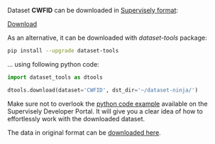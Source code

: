 Dataset **CWFID** can be downloaded in [Supervisely format](https://developer.supervisely.com/api-references/supervisely-annotation-json-format):

 [Download](https://assets.supervisely.com/supervisely-supervisely-assets-public/teams_storage/G/S/X3/2Rvv7MiSJdV3IGjbAPEQzd5yZOZgK0YG4qho63pvGRBhHs8i7EE6lljJyA2ZSWBtY6jkfOa4N1oIW3yhLoKn8bF3cZ3igckiT06bdsSgZDJQSluVvSPPj8CmUEwQ.tar)

As an alternative, it can be downloaded with *dataset-tools* package:
``` bash
pip install --upgrade dataset-tools
```

... using following python code:
``` python
import dataset_tools as dtools

dtools.download(dataset='CWFID', dst_dir='~/dataset-ninja/')
```
Make sure not to overlook the [python code example](https://developer.supervisely.com/getting-started/python-sdk-tutorials/iterate-over-a-local-project) available on the Supervisely Developer Portal. It will give you a clear idea of how to effortlessly work with the downloaded dataset.

The data in original format can be [downloaded here](https://github.com/cwfid/dataset/archive/refs/tags/v1.0.zip).